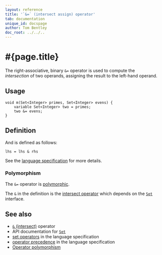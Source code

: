 ```yaml
---
layout: reference
title: '`&=` (intersect assign) operator'
tab: documentation
unique_id: docspage
author: Tom Bentley
doc_root: ../../..
---
```


# #{page.title}

The right-associative, binary `&=` operator is used to compute the 
*intersection* of two operands, assigning the result to the left-hand 
operand.

## Usage 

<!-- check:none -->
    void m(Set<Integer> primes, Set<Integer> evens) {
        variable Set<Integer> two = primes;
        two &= evens;
    }

## Definition

And is defined as follows:

<!-- check:none -->
    lhs = lhs & rhs

See the [language specification](#{site.urls.spec_current}#sets) for 
more details.

### Polymorphism

The `&=` operator is [polymorphic](#{page.doc_root}/reference/operator/operator-polymorphism). 

The `&` in the definition is the [intersect operator](../intersect) which 
depends on the [`Set`](#{site.urls.apidoc_current}/Set.type.html) interface.

## See also

* [`&` (intersect)](../intersect) operator
* API documentation for [`Set`](#{site.urls.apidoc_current}/Set.type.html)
* [set operators](#{site.urls.spec_current}#sets) in the 
  language specification
* [operator precedence](#{site.urls.spec_current}#operatorprecedence) in the 
  language specification
* [Operator polymorphism](#{page.doc_root}/tour/language-module/#operator_polymorphism) 

